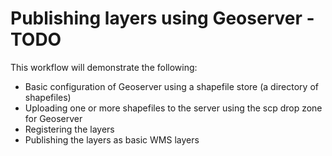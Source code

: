 # Publishing layers using Geoserver - TODO

This workflow will demonstrate the following:

* Basic configuration of Geoserver using a shapefile store (a directory of shapefiles)
* Uploading one or more shapefiles to the server using the scp drop zone for Geoserver
* Registering the layers
* Publishing the layers as basic WMS layers
